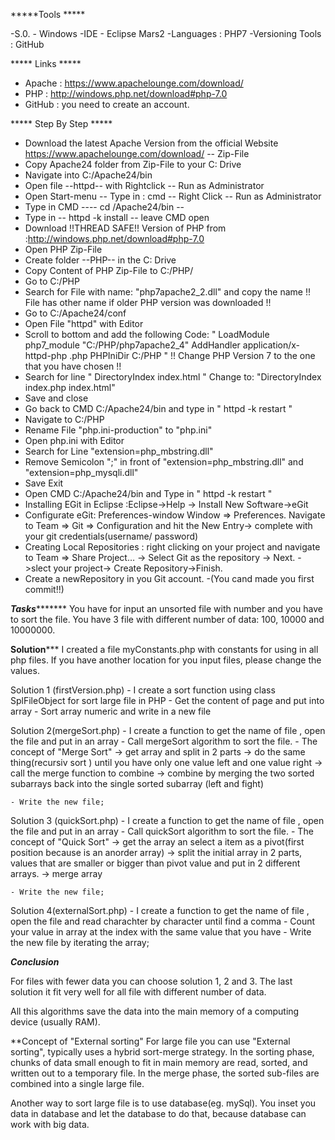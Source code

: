 *****Tools *****

-S.0. - Windows
-IDE - Eclipse Mars2
-Languages : PHP7
-Versioning Tools : GitHub


***** Links *****
- Apache : https://www.apachelounge.com/download/
- PHP : http://windows.php.net/download#php-7.0 
- GitHub : you need to create an account.

***** Step By Step *****
- Download the latest Apache Version from the official Website https://www.apachelounge.com/download/ -- Zip-File
- Copy Apache24 folder from Zip-File to your C: Drive
- Navigate into C:/Apache24/bin
- Open file --httpd-- with Rightclick -- Run as Administrator 
- Open Start-menu -- Type in : cmd -- Right Click -- Run as Administrator
- Type in CMD ---- cd /Apache24/bin --
- Type in -- httpd -k install -- leave CMD open
- Download !!THREAD SAFE!! Version of PHP from :http://windows.php.net/download#php-7.0
- Open PHP Zip-File
- Create folder --PHP-- in the C: Drive
- Copy Content of PHP Zip-File to C:/PHP/
- Go to C:/PHP
- Search for File with name: "php7apache2_2.dll" and copy the name !! File has other name if older PHP version was downloaded !!
- Go to C:/Apache24/conf
- Open File "httpd" with Editor
- Scroll to bottom and add the following Code:
" LoadModule php7_module "C:/PHP/php7apache2_4" AddHandler application/x-httpd-php .php PHPIniDir C:/PHP "
!! Change PHP Version 7 to the one that you have chosen !!
- Search for line " DirectoryIndex index.html " Change to: "DirectoryIndex index.php index.html"
- Save and close
- Go back to CMD  C:/Apache24/bin  and type in " httpd -k restart "
- Navigate to C:/PHP
- Rename File "php.ini-production" to "php.ini"
- Open php.ini with Editor
- Search for Line "extension=php_mbstring.dll"
- Remove Semicolon ";" in front of "extension=php_mbstring.dll" and "extension=php_mysqli.dll"
- Save Exit
- Open CMD  C:/Apache24/bin and Type in " httpd -k restart "
- Installing EGit in Eclipse :Eclipse->Help -> Install New Software->eGit
- Configurate eGit: Preferences-window Window => Preferences. Navigate to Team => Git => Configuration and hit the New Entry-> complete with your git credentials(username/ password)
- Creating Local Repositories : right clicking on your project and navigate to Team => Share Project… -> Select Git as the repository -> Next. ->slect your project-> Create Repository->Finish.
- Create a newRepository in you Git account.
-(You cand made you first commit!!)


*******Tasks**************
You have for input an unsorted file with number and you have to sort the file.
You have 3 file with different number of data: 100, 10000 and 10000000.

********Solution***********
I created a file myConstants.php with constants for using in all php files. If you have another location for you input files, please change the values.

Solution 1 (firstVersion.php)
	- I create a sort function using class SplFileObject for sort large file in PHP
	- Get the content of page and put into array
	- Sort array numeric and write in a new file
	
	
Solution 2(mergeSort.php)
	- I create a function to get the name of file , open the file and put in an array
	- Call mergeSort algorithm to sort the file.
	- The concept of "Merge Sort" -> get array and split in 2 parts
								  -> do the same thing(recursiv sort ) until you have only one value left and one value right
								  -> call the merge function to combine
								  -> combine by merging the two sorted subarrays back into the single sorted subarray (left and fight)
	 
	- Write the new file;
	
		
Solution 3 (quickSort.php)
	- I create a function to get the name of file , open the file and put in an array
	- Call quickSort algorithm to sort the file.
	- The concept of "Quick Sort" -> get the array an select a item as a pivot(first position because is an anorder array)
								  -> split the initial array in 2 parts, values  that are smaller or bigger than pivot value and put in 2 different arrays.
								  ->  merge array

	- Write the new file;
	
	
Solution 4(externalSort.php)
	- I create a function to get the name of file , open the file and read charachter by character until find a comma
	- Count your value in array at the index with the same value that you have 
	- Write the new file by iterating the array;
	

***********Conclusion***********

For files with fewer data you can choose solution 1, 2 and 3.
The last solution it fit very well for all file with different number of data.

All this algorithms save the data into the main memory of a computing device (usually RAM).

**Concept of "External sorting"
For large file you can use "External sorting",  typically uses a hybrid sort-merge strategy.
In the sorting phase, chunks of data small enough to fit in main memory are read, sorted, and written out to a temporary file. 
In the merge phase, the sorted sub-files are combined into a single large file.

Another way to sort large file is to use database(eg. mySql). You inset you data in database and let the database to do that, because database can work with big data.
